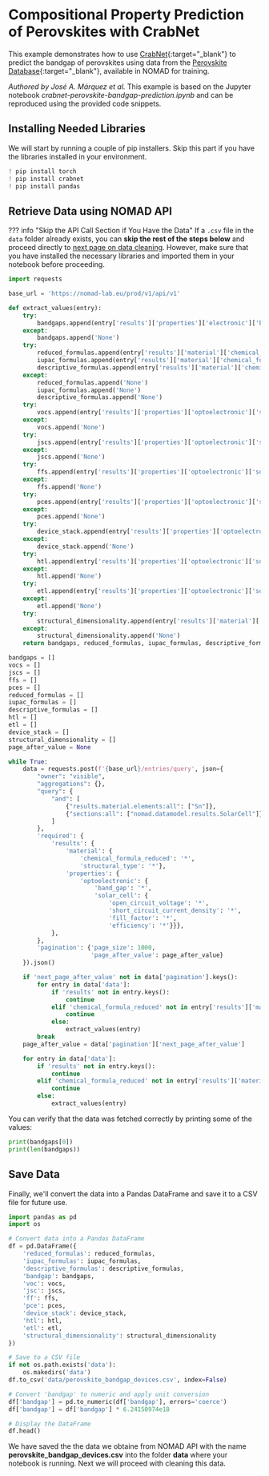 # Compositional Property Prediction of Perovskites with CrabNet

This example demonstrates how to use [CrabNet](https://github.com/sparks-baird/CrabNet){:target="_blank"} to predict the bandgap of perovskites using data from the [Perovskite Database](https://www.nature.com/articles/s41560-021-00941-3){:target="_blank"}, available in NOMAD for training.

*Authored by José A. Márquez et al.* This example is based on the Jupyter notebook *crabnet-perovskite-bandgap-prediction.ipynb* and can be reproduced using the provided code snippets.

## Installing Needed Libraries

We will start by running a couple of pip installers. Skip this part if you have the libraries installed in your environment.

```python
! pip install torch
! pip install crabnet
! pip install pandas
```

## Retrieve Data using NOMAD API

??? info "Skip the API Call Section if You Have the Data"
    If a `.csv` file in the `data` folder already exists, you can **skip the rest of the steps below** and proceed directly to [next page on data cleaning](M4_x_2_perovskites_crabnet_load_and_clean_data.md). However, make sure that you have installed the necessary libraries and imported them in your notebook before proceeding.


```python
import requests

base_url = 'https://nomad-lab.eu/prod/v1/api/v1'

def extract_values(entry):
    try:
        bandgaps.append(entry['results']['properties']['electronic']['band_structure_electronic'][0]['band_gap'][0]['value'])
    except:
        bandgaps.append('None')
    try:
        reduced_formulas.append(entry['results']['material']['chemical_formula_reduced'])
        iupac_formulas.append(entry['results']['material']['chemical_formula_iupac'])
        descriptive_formulas.append(entry['results']['material']['chemical_formula_descriptive'])
    except:
        reduced_formulas.append('None')
        iupac_formulas.append('None')
        descriptive_formulas.append('None')
    try:
        vocs.append(entry['results']['properties']['optoelectronic']['solar_cell']['open_circuit_voltage'])
    except:
        vocs.append('None')
    try:
        jscs.append(entry['results']['properties']['optoelectronic']['solar_cell']['short_circuit_current_density'])
    except:
        jscs.append('None')
    try:
        ffs.append(entry['results']['properties']['optoelectronic']['solar_cell']['fill_factor'])
    except:
        ffs.append('None')
    try:
        pces.append(entry['results']['properties']['optoelectronic']['solar_cell']['efficiency'])
    except:
        pces.append('None')
    try:
        device_stack.append(entry['results']['properties']['optoelectronic']['solar_cell']['device_stack'])
    except:
        device_stack.append('None')
    try:
        htl.append(entry['results']['properties']['optoelectronic']['solar_cell']['hole_transport_layer'])
    except:
        htl.append('None')
    try:
        etl.append(entry['results']['properties']['optoelectronic']['solar_cell']['electron_transport_layer'])
    except:
        etl.append('None')
    try:
        structural_dimensionality.append(entry['results']['material']['structural_type'])
    except:
        structural_dimensionality.append('None')
    return bandgaps, reduced_formulas, iupac_formulas, descriptive_formulas, vocs, jscs, ffs, pces, device_stack, htl, etl, structural_dimensionality

bandgaps = []
vocs = []
jscs = []
ffs = []
pces = []
reduced_formulas = []
iupac_formulas = []
descriptive_formulas = []
htl = []
etl = []
device_stack = []
structural_dimensionality = []
page_after_value = None

while True:
    data = requests.post(f'{base_url}/entries/query', json={
        "owner": "visible",
        "aggregations": {},
        "query": {
            "and": [
                {"results.material.elements:all": ["Sn"]},
                {"sections:all": ["nomad.datamodel.results.SolarCell"]}
            ]
        },
        'required': {
            'results': {
                'material': {
                    'chemical_formula_reduced': '*',
                    'structural_type': '*'},
                'properties': {
                    'optoelectronic': {
                        'band_gap': '*',
                        'solar_cell': {
                            'open_circuit_voltage': '*',
                            'short_circuit_current_density': '*',
                            'fill_factor': '*',
                            'efficiency': '*'}}},
            },
        },
        'pagination': {'page_size': 1000,
                       'page_after_value': page_after_value}
    }).json()

    if 'next_page_after_value' not in data['pagination'].keys():
        for entry in data['data']:
            if 'results' not in entry.keys():
                continue
            elif 'chemical_formula_reduced' not in entry['results']['material'].keys():
                continue
            else:
                extract_values(entry)
        break
    page_after_value = data['pagination']['next_page_after_value']

    for entry in data['data']:
        if 'results' not in entry.keys():
            continue
        elif 'chemical_formula_reduced' not in entry['results']['material'].keys():
            continue
        else:
            extract_values(entry)
```

You can verify that the data was fetched correctly by printing some of the values:

```python
print(bandgaps[0])
print(len(bandgaps))
```

## Save Data

Finally, we'll convert the data into a Pandas DataFrame and save it to a CSV file for future use.

```python
import pandas as pd
import os

# Convert data into a Pandas DataFrame
df = pd.DataFrame({
    'reduced_formulas': reduced_formulas,
    'iupac_formulas': iupac_formulas,
    'descriptive_formulas': descriptive_formulas,
    'bandgap': bandgaps,
    'voc': vocs,
    'jsc': jscs,
    'ff': ffs,
    'pce': pces,
    'device_stack': device_stack,
    'htl': htl,
    'etl': etl,
    'structural_dimensionality': structural_dimensionality
})

# Save to a CSV file
if not os.path.exists('data'):
    os.makedirs('data')
df.to_csv('data/perovskite_bandgap_devices.csv', index=False)

# Convert 'bandgap' to numeric and apply unit conversion
df['bandgap'] = pd.to_numeric(df['bandgap'], errors='coerce')
df['bandgap'] = df['bandgap'] * 6.24150974e18

# Display the DataFrame
df.head()
```

We have saved the the data we obtaine from NOMAD API with the name **perovskite_bandgap_devices.csv** into the folder **data** where your notebook is running. Next we will proceed with cleaning this data.
